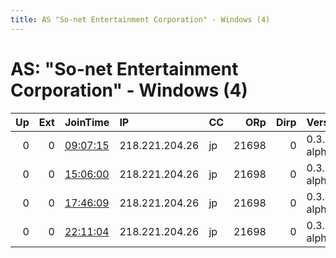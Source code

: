 ```yaml
---
title: AS "So-net Entertainment Corporation" - Windows (4)
---
```


# AS: "So-net Entertainment Corporation" - Windows (4)

|   Up |   Ext | JoinTime                                                                                            | IP             | CC   |   ORp |   Dirp | Version       | Contact   | Nickname   |   eFamMembers |
|-----:|------:|:----------------------------------------------------------------------------------------------------|:---------------|:-----|------:|-------:|:--------------|:----------|:-----------|--------------:|
|    0 |     0 | [09:07:15](https://metrics.torproject.org/rs.html#details/CCC4CFB7255A547C3B74153F93D2AC412A65352C) | 218.221.204.26 | jp   | 21698 |      0 | 0.3.5.2-alpha | None      | default    |             1 |
|    0 |     0 | [15:06:00](https://metrics.torproject.org/rs.html#details/1702A206C7FBDF599A75C6E921693920D983D370) | 218.221.204.26 | jp   | 21698 |      0 | 0.3.5.2-alpha | None      | default    |             1 |
|    0 |     0 | [17:46:09](https://metrics.torproject.org/rs.html#details/CCCBA487B5024A264FFFD9710ADEA80690E49E52) | 218.221.204.26 | jp   | 21698 |      0 | 0.3.5.2-alpha | None      | default    |             1 |
|    0 |     0 | [22:11:04](https://metrics.torproject.org/rs.html#details/489EFC7AC6F7ABFD95059A4BF1305BDE0F50617C) | 218.221.204.26 | jp   | 21698 |      0 | 0.3.5.2-alpha | None      | default    |             1 |
